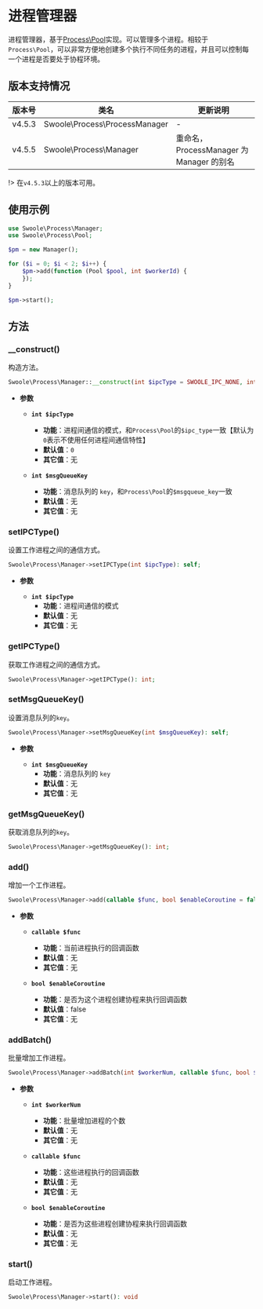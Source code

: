 # 进程管理器

进程管理器，基于[Process\Pool](/process/process_pool)实现。可以管理多个进程。相较于`Process\Pool`，可以非常方便地创建多个执行不同任务的进程，并且可以控制每一个进程是否要处于协程环境。

## 版本支持情况

| 版本号 | 类名                          | 更新说明                                 |
| ------ | ----------------------------- | ---------------------------------------- |
| v4.5.3 | Swoole\Process\ProcessManager | -                                        |
| v4.5.5 | Swoole\Process\Manager        | 重命名，ProcessManager 为 Manager 的别名 |

!> 在`v4.5.3`以上的版本可用。

## 使用示例

```php
use Swoole\Process\Manager;
use Swoole\Process\Pool;

$pm = new Manager();

for ($i = 0; $i < 2; $i++) {
    $pm->add(function (Pool $pool, int $workerId) {
    });
}

$pm->start();
```

## 方法

### __construct()

构造方法。

```php
Swoole\Process\Manager::__construct(int $ipcType = SWOOLE_IPC_NONE, int $msgQueueKey = 0);
```

* **参数**

  * **`int $ipcType`**
    * **功能**：进程间通信的模式，和`Process\Pool`的`$ipc_type`一致【默认为`0`表示不使用任何进程间通信特性】
    * **默认值**：`0`
    * **其它值**：无

  * **`int $msgQueueKey`**
    * **功能**：消息队列的 `key`，和`Process\Pool`的`$msgqueue_key`一致
    * **默认值**：无
    * **其它值**：无

### setIPCType()

设置工作进程之间的通信方式。

```php
Swoole\Process\Manager->setIPCType(int $ipcType): self;
```

* **参数**

  * **`int $ipcType`**
    * **功能**：进程间通信的模式
    * **默认值**：无
    * **其它值**：无

### getIPCType()

获取工作进程之间的通信方式。

```php
Swoole\Process\Manager->getIPCType(): int;
```

### setMsgQueueKey()

设置消息队列的`key`。

```php
Swoole\Process\Manager->setMsgQueueKey(int $msgQueueKey): self;
```

* **参数**

  * **`int $msgQueueKey`**
    * **功能**：消息队列的 `key`
    * **默认值**：无
    * **其它值**：无

### getMsgQueueKey()

获取消息队列的`key`。

```php
Swoole\Process\Manager->getMsgQueueKey(): int;
```

### add()

增加一个工作进程。

```php
Swoole\Process\Manager->add(callable $func, bool $enableCoroutine = false): self;
```

* **参数**

  * **`callable $func`**
    * **功能**：当前进程执行的回调函数
    * **默认值**：无
    * **其它值**：无

  * **`bool $enableCoroutine`**
    * **功能**：是否为这个进程创建协程来执行回调函数
    * **默认值**：false
    * **其它值**：无

### addBatch()

批量增加工作进程。

```php
Swoole\Process\Manager->addBatch(int $workerNum, callable $func, bool $enableCoroutine = false): self
```

* **参数**

  * **`int $workerNum`**
    * **功能**：批量增加进程的个数
    * **默认值**：无
    * **其它值**：无

  * **`callable $func`**
    * **功能**：这些进程执行的回调函数
    * **默认值**：无
    * **其它值**：无

  * **`bool $enableCoroutine`**
    * **功能**：是否为这些进程创建协程来执行回调函数
    * **默认值**：无
    * **其它值**：无

### start()

启动工作进程。

```php
Swoole\Process\Manager->start(): void
```
